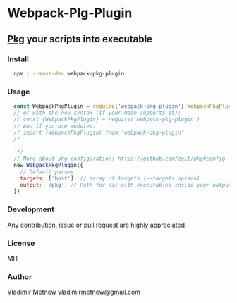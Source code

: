 # Webpack-Plg-Plugin

## [Pkg](https://github.com/zeit/pkg) your scripts into executable

### Install
```bash
  npm i --save-dev webpack-pkg-plugin
```

### Usage

```js
  const WebpackPkgPlugin = require('webpack-pkg-plugin').WebpackPkgPlugin
  // or with the new syntax (if your Node supports it):
  // const {WebpackPkgPlugin} = require('webpack-pkg-plugin')
  // And if you use modules:
  // import {WebpackPkgPlugin} from 'webpack-pkg-plugin'
  /*
  ...
   */
  // More about pkg configuration: https://github.com/zeit/pkg#config
  new WebpackPkgPlugin({
    // Default params:
    targets: ['host'], // array of targets (--targets option)
    output: '/pkg', // Path for dir with executables inside your output folder (--out-path)
  })
```

### Development
Any contribution, issue or pull request are highly appreciated.

### License
MIT

### Author
Vladimir Metnew <vladimirmetnew@gmail.com>
